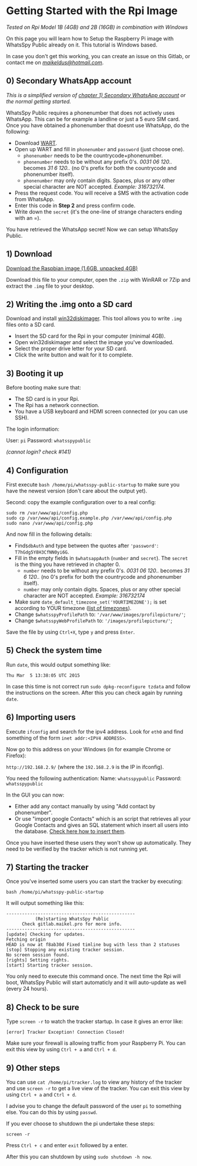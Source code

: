# Getting Started with the Rpi Image

*Tested on Rpi Model 1B (4GB) and 2B (16GB) in combination with Windows*

On this page you will learn how to Setup the Raspberry Pi image with WhatsSpy Public already on it. This tutorial is Windows based. 

In case you don't get this working, you can create an issue on this Gitlab, or contact me on *maikeldus@hotmail.com*.

## 0) Secondary WhatsApp account

*This is a simplified version of [chapter 1) Secondary WhatsApp account](getting-started) or the normal getting started.*

WhatsSpy Public requires a phonenumber that does not actively uses WhatsApp. This can be for example a landline or just a 5 euro SIM card. Once you have obtained a phonenumber that doesnt use WhatsApp, do the following:

* Download [WART](https://github.com/shirioko/WART/blob/master/WART-1.7.3.0.exe?raw=true).
* Open up WART and fill in `phonenumber` and `password` (just choose one).
  * `phonenumber` needs to be the countrycode+phonenumber.
  * `phonenumber` needs to be <countrycode><phonenumber> without any prefix 0's. *0031 06 120..* becomes *31 6 120..* (no 0's prefix for both the countrycode and phonenumber itself).
  * `phonenumber` may only contain digits. Spaces, plus or any other special character are NOT accepted. *Example: 316732174*.
* Press the request code. You will receive a SMS with the activation code from WhatsApp.
* Enter this code in **Step 2** and press confirm code.
* Write down the `secret` (it's the one-line of strange characters ending with an =).

You have retrieved the WhatsApp secret! Now we can setup WhatsSpy Public.

## 1) Download

[Download the Raspbian image (1.6GB, unpacked 4GB)](https://drive.google.com/file/d/0B_mlyJwD3c1TakNsdWd2X2ViRGs/view?usp=sharing)

Download this file to your computer, open the `.zip` with WinRAR or 7Zip and extract the `.img` file to your desktop.

## 2) Writing the .img onto a SD card

Download and install [win32diskimager](http://sourceforge.net/projects/win32diskimager/). This tool allows you to write `.img` files onto a SD card.

* Insert the SD card for the Rpi in your computer (minimal 4GB).
* Open win32diskimager and select the image you've downloaded.
* Select the proper drive letter for your SD card.
* Click the write button and wait for it to complete.


## 3) Booting it up

Before booting make sure that:

* The SD card is in your Rpi.
* The Rpi has a network connection.
* You have a USB keyboard and HDMI screen connected (or you can use SSH).


The login information:

User: `pi`
Password: `whatsspypublic`

*(cannot login? check #141)*


## 4) Configuration

First execute `bash /home/pi/whatsspy-public-startup` to make sure you have the newest version (don't care about the output yet).

Second: copy the example configuration over to a real config:
```
sudo rm /var/www/api/config.php
sudo cp /var/www/api/config.example.php /var/www/api/config.php
sudo nano /var/www/api/config.php
```
And now fill in the following details:

* Find`$dbAuth` and type between the quotes after `'password'`: `T7hGdg5Y8H3CfNN0yi6G`.
* Fill in the empty fields in `$whatsappAuth` (`number` and `secret`). The `secret` is the thing you have retrieved in chapter 0.
   * `number` needs to be <countrycode><phonenumber> without any prefix 0's. *0031 06 120..* becomes *31 6 120..* (no 0's prefix for both the countrycode and phonenumber itself).
   * `number` may only contain digits. Spaces, plus or any other special character are NOT accepted. *Example: 316732174*
* Make sure `date_default_timezone_set('YOURTIMEZONE');` is set according to YOUR timezone ([list of timezones](http://php.net/manual/en/timezones.php)).
* Change `$whatsspyProfilePath` to: `'/var/www/images/profilepicture/'`;
* Change `$whatsspyWebProfilePath` to: `'/images/profilepicture/'`;

Save the file by using `Ctrl+X`, type `y` and press `Enter`.

## 5) Check the system time

Run `date`, this would output something like:
```
Thu Mar  5 13:38:05 UTC 2015
```
In case this time is not correct run `sudo dpkg-reconfigure tzdata` and follow the instructions on the screen. After this you can check again by running `date`.

## 6) Importing users

Execute `ifconfig` and search for the ipv4 address. Look for `eth0` and find something of the form `inet addr:<IPV4 ADDRESS>`.

Now go to this address on your Windows (in for example Chrome or Firefox):

`http://192.168.2.9/` (where the `192.168.2.9` is the IP in ifconfig).

You need the following authentication:
Name: `whatsspypublic`
Password: `whatsspypublic`

In the GUI you can now:

* Either add any contact manually by using "Add contact by phonenumber".
* Or use "import google Contacts" which is an script that retrieves all your Google Contacts and gives an SQL statement which insert all users into the database. [Check here how to insert them](https://gitlab.maikel.pro/maikeldus/WhatsSpy-Public/issues/112).

Once you have inserted these users they won't show up automatically. They need to be verified by the tracker which is not running yet.

## 7) Starting the tracker

Once you've inserted some users you can start the tracker by executing:

`bash /home/pi/whatsspy-public-startup`

It will output something like this:
```
-------------------------------------------------
           (Re)starting WhatsSpy Public
      Check gitlab.maikel.pro for more info.
-------------------------------------------------
[update] Checking for updates.
Fetching origin
HEAD is now at f8ab30d Fixed timline bug with less than 2 statuses
[stop] Stopping any existing tracker session.
No screen session found.
[rights] Setting rights.
[start] Starting tracker session.
```

You only need to execute this command once. The next time the Rpi will boot, WhatsSpy Public will start automaticly and it will auto-update as well (every 24 hours). 

## 8) Check to be sure

Type `screen -r` to watch the tracker startup. In case it gives an error like:
```
[error] Tracker Exception! Connection Closed!
```
Make sure your firewall is allowing traffic from your Raspberry Pi. You can exit this view by using `Ctrl + a` and `Ctrl + d`.


## 9) Other steps

You can use `cat /home/pi/tracker.log` to view any history of the tracker and use `screen -r` to get a live view of the tracker. You can exit this view by using `Ctrl + a` and `Ctrl + d`.

I advise you to change the default password of the user `pi` to something else. You can do this by using `passwd`.

If you ever choose to shutdown the pi undertake these steps:
```
screen -r
```
Press `Ctrl + c` and enter `exit` followed by a enter.

After this you can shutdown by using `sudo shutdown -h now`.

